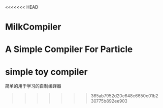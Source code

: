 <<<<<<< HEAD
# MilkCompiler
A Simple Compiler For Particle
=======
# simple toy compiler

简单的用于学习的自制编译器
>>>>>>> 365ab7952d20e648c6650e01b230775b892ee903

